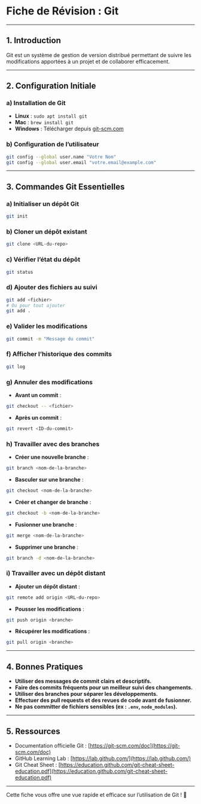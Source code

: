 # Fiche de Révision : Git

---

## 1. Introduction
Git est un système de gestion de version distribué permettant de suivre les modifications apportées à un projet et de collaborer efficacement.

---

## 2. Configuration Initiale
### a) Installation de Git
- **Linux** : `sudo apt install git`
- **Mac** : `brew install git`
- **Windows** : Télécharger depuis [git-scm.com](https://git-scm.com/)

### b) Configuration de l’utilisateur
```sh
git config --global user.name "Votre Nom"
git config --global user.email "votre.email@example.com"
```

---

## 3. Commandes Git Essentielles
### a) Initialiser un dépôt Git
```sh
git init
```

### b) Cloner un dépôt existant
```sh
git clone <URL-du-repo>
```

### c) Vérifier l’état du dépôt
```sh
git status
```

### d) Ajouter des fichiers au suivi
```sh
git add <fichier>
# Ou pour tout ajouter
git add .
```

### e) Valider les modifications
```sh
git commit -m "Message du commit"
```

### f) Afficher l’historique des commits
```sh
git log
```

### g) Annuler des modifications
- **Avant un commit** :
```sh
git checkout -- <fichier>
```
- **Après un commit** :
```sh
git revert <ID-du-commit>
```

### h) Travailler avec des branches
- **Créer une nouvelle branche** :
```sh
git branch <nom-de-la-branche>
```
- **Basculer sur une branche** :
```sh
git checkout <nom-de-la-branche>
```
- **Créer et changer de branche** :
```sh
git checkout -b <nom-de-la-branche>
```
- **Fusionner une branche** :
```sh
git merge <nom-de-la-branche>
```
- **Supprimer une branche** :
```sh
git branch -d <nom-de-la-branche>
```

### i) Travailler avec un dépôt distant
- **Ajouter un dépôt distant** :
```sh
git remote add origin <URL-du-repo>
```
- **Pousser les modifications** :
```sh
git push origin <branche>
```
- **Récupérer les modifications** :
```sh
git pull origin <branche>
```

---

## 4. Bonnes Pratiques
- **Utiliser des messages de commit clairs et descriptifs.**
- **Faire des commits fréquents pour un meilleur suivi des changements.**
- **Utiliser des branches pour séparer les développements.**
- **Effectuer des pull requests et des revues de code avant de fusionner.**
- **Ne pas committer de fichiers sensibles (ex : `.env`, `node_modules`).**

---

## 5. Ressources
- Documentation officielle Git : [https://git-scm.com/doc](https://git-scm.com/doc)
- GitHub Learning Lab : [https://lab.github.com/](https://lab.github.com/)
- Git Cheat Sheet : [https://education.github.com/git-cheat-sheet-education.pdf](https://education.github.com/git-cheat-sheet-education.pdf)

---

Cette fiche vous offre une vue rapide et efficace sur l’utilisation de Git ! 🚀

